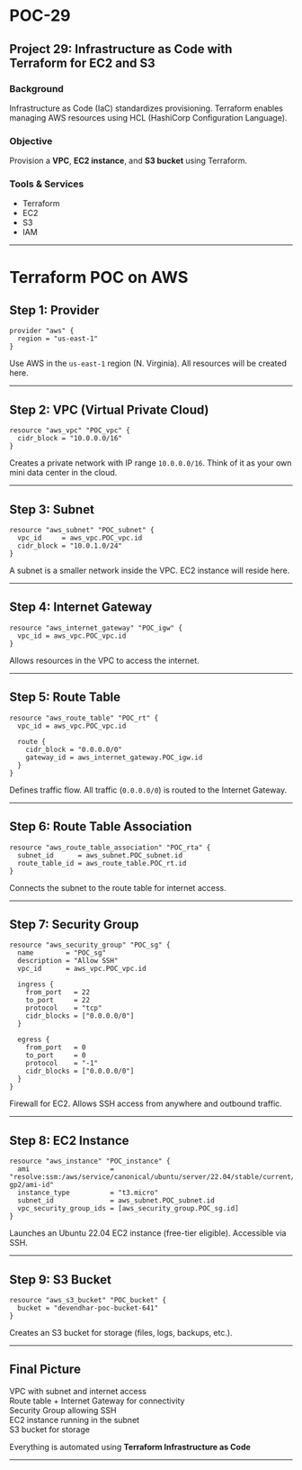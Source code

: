 # POC-29

## Project 29: Infrastructure as Code with Terraform for EC2 and S3

###  Background
Infrastructure as Code (IaC) standardizes provisioning. Terraform enables managing AWS resources using HCL (HashiCorp Configuration Language).

###  Objective
Provision a **VPC**, **EC2 instance**, and **S3 bucket** using Terraform.

###  Tools & Services
- Terraform  
- EC2  
- S3  
- IAM  

---

# Terraform POC on AWS 

## Step 1: Provider
```hcl
provider "aws" {
  region = "us-east-1"
}
```
Use AWS in the `us-east-1` region (N. Virginia). All resources will be created here.

---

## Step 2: VPC (Virtual Private Cloud)
```hcl
resource "aws_vpc" "POC_vpc" {
  cidr_block = "10.0.0.0/16"
}
```
Creates a private network with IP range `10.0.0.0/16`. Think of it as your own mini data center in the cloud.

---

## Step 3: Subnet
```hcl
resource "aws_subnet" "POC_subnet" {
  vpc_id     = aws_vpc.POC_vpc.id
  cidr_block = "10.0.1.0/24"
}
```
A subnet is a smaller network inside the VPC. EC2 instance will reside here.

---

## Step 4: Internet Gateway
```hcl
resource "aws_internet_gateway" "POC_igw" {
  vpc_id = aws_vpc.POC_vpc.id
}
```
Allows resources in the VPC to access the internet.

---

## Step 5: Route Table
```hcl
resource "aws_route_table" "POC_rt" {
  vpc_id = aws_vpc.POC_vpc.id

  route {
    cidr_block = "0.0.0.0/0"
    gateway_id = aws_internet_gateway.POC_igw.id
  }
}
```
Defines traffic flow. All traffic (`0.0.0.0/0`) is routed to the Internet Gateway.

---

## Step 6: Route Table Association
```hcl
resource "aws_route_table_association" "POC_rta" {
  subnet_id      = aws_subnet.POC_subnet.id
  route_table_id = aws_route_table.POC_rt.id
}
```
Connects the subnet to the route table for internet access.

---

## Step 7: Security Group
```hcl
resource "aws_security_group" "POC_sg" {
  name        = "POC_sg"
  description = "Allow SSH"
  vpc_id      = aws_vpc.POC_vpc.id

  ingress {
    from_port   = 22
    to_port     = 22
    protocol    = "tcp"
    cidr_blocks = ["0.0.0.0/0"]
  }

  egress {
    from_port   = 0
    to_port     = 0
    protocol    = "-1"
    cidr_blocks = ["0.0.0.0/0"]
  }
}
```
Firewall for EC2. Allows SSH access from anywhere and outbound traffic.

---

## Step 8: EC2 Instance
```hcl
resource "aws_instance" "POC_instance" {
  ami                    = "resolve:ssm:/aws/service/canonical/ubuntu/server/22.04/stable/current/amd64/hvm/ebs-gp2/ami-id"
  instance_type          = "t3.micro"
  subnet_id              = aws_subnet.POC_subnet.id
  vpc_security_group_ids = [aws_security_group.POC_sg.id]
}
```
Launches an Ubuntu 22.04 EC2 instance (free-tier eligible). Accessible via SSH.

---

## Step 9: S3 Bucket
```hcl
resource "aws_s3_bucket" "POC_bucket" {
  bucket = "devendhar-poc-bucket-641"
}
```
Creates an S3 bucket for storage (files, logs, backups, etc.).

---

## Final Picture
 VPC with subnet and internet access  
 Route table + Internet Gateway for connectivity  
 Security Group allowing SSH  
 EC2 instance running in the subnet  
 S3 bucket for storage  

Everything is automated using **Terraform Infrastructure as Code** 

---



